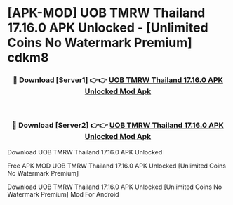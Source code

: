 # [APK-MOD] UOB TMRW Thailand 17.16.0 APK Unlocked - [Unlimited Coins No Watermark Premium] cdkm8



<div align="center">
<h3>🔴 Download [Server1] 👉👉 <a href="https://momento.my/?title=UOB_TMRW_Thailand_17.16.0_APK_Unlocked">UOB TMRW Thailand 17.16.0 APK Unlocked Mod Apk</a></h3><br>

<h3>🔴 Download [Server2] 👉👉 <a href="https://momento.my/?title=UOB_TMRW_Thailand_17.16.0_APK_Unlocked">UOB TMRW Thailand 17.16.0 APK Unlocked Mod Apk</a></h3>
</div>



Download UOB TMRW Thailand 17.16.0 APK Unlocked 

Free APK MOD UOB TMRW Thailand 17.16.0 APK Unlocked [Unlimited Coins No Watermark Premium]

Download UOB TMRW Thailand 17.16.0 APK Unlocked [Unlimited Coins No Watermark Premium] Mod For Android
